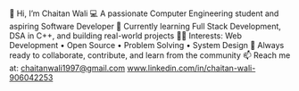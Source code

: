 👋 Hi, I’m Chaitan Wali
💻 A passionate Computer Engineering student and aspiring Software Developer
🌱 Currently learning Full Stack Development, DSA in C++, and building real-world projects
👨‍💻 Interests: Web Development • Open Source • Problem Solving • System Design
🚀 Always ready to collaborate, contribute, and learn from the community
📫 Reach me at: chaitanwali1997@gmail.com
www.linkedin.com/in/chaitan-wali-906042253


<!---
Chaitan1-web/Chaitan1-web is a ✨ special ✨ repository because its `README.md` (this file) appears on your GitHub profile.
You can click the Preview link to take a look at your changes.
--->
